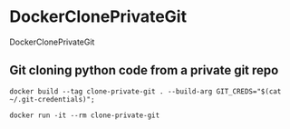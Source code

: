 # DockerClonePrivateGit
DockerClonePrivateGit

## Git cloning python code from a private git repo

```console
docker build --tag clone-private-git . --build-arg GIT_CREDS="$(cat ~/.git-credentials)";

docker run -it --rm clone-private-git
```

